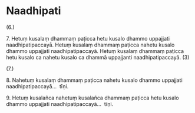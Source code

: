 # Naadhipati

(6.)

7\. Hetuṃ kusalaṃ dhammaṃ paṭicca hetu kusalo dhammo uppajjati naadhipatipaccayā. Hetuṃ kusalaṃ dhammaṃ paṭicca nahetu kusalo dhammo uppajjati naadhipatipaccayā. Hetuṃ kusalaṃ dhammaṃ paṭicca hetu kusalo ca nahetu kusalo ca dhammā uppajjanti naadhipatipaccayā. (3)

(7.)

8\. Nahetuṃ kusalaṃ dhammaṃ paṭicca nahetu kusalo dhammo uppajjati naadhipatipaccayā…  tīṇi.

9\. Hetuṃ kusalañca nahetuṃ kusalañca dhammaṃ paṭicca hetu kusalo dhammo uppajjati naadhipatipaccayā…  tīṇi.
